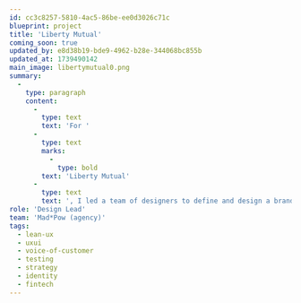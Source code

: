 ```yaml
---
id: cc3c8257-5810-4ac5-86be-ee0d3026c71c
blueprint: project
title: 'Liberty Mutual'
coming_soon: true
updated_by: e8d38b19-bde9-4962-b28e-344068bc855b
updated_at: 1739490142
main_image: libertymutual0.png
summary:
  -
    type: paragraph
    content:
      -
        type: text
        text: 'For '
      -
        type: text
        marks:
          -
            type: bold
        text: 'Liberty Mutual'
      -
        type: text
        text: ', I led a team of designers to define and design a brand new insurance product aimed at millennials.'
role: 'Design Lead'
team: 'Mad*Pow (agency)'
tags:
  - lean-ux
  - uxui
  - voice-of-customer
  - testing
  - strategy
  - identity
  - fintech
---
```


